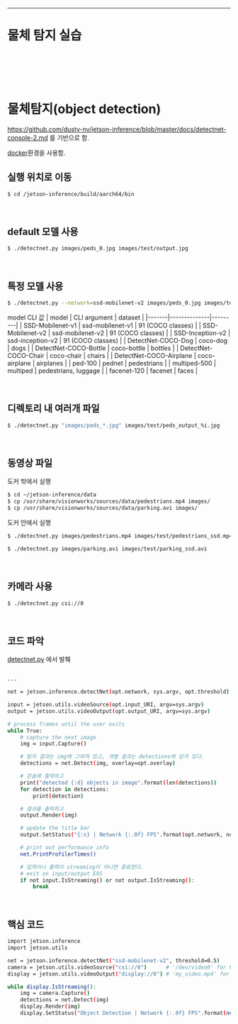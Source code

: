 
-----
# 물체 탐지 실습
<br><br><br><br>


# 물체탐지(object detection)

https://github.com/dusty-nv/jetson-inference/blob/master/docs/detectnet-console-2.md 를 기반으로 함.

[docker](setup_by_docker.md)환경을 사용함.

## 실행 위치로 이동
```bash
$ cd /jetson-inference/build/aarch64/bin
```

<br>

## default 모델 사용

```bash
$ ./detectnet.py images/peds_0.jpg images/test/output.jpg
```

<br>

## 특정 모델 사용

```bash
$ ./detectnet.py --network=ssd-mobilenet-v2 images/peds_0.jpg images/test/output.jpg
```

model CLI 값
| model | CLI argument | dataset |
|-------|--------------|---------|
| SSD-Mobilenet-v1 | ssd-mobilenet-v1 | 91 (COCO classes) |
| SSD-Mobilenet-v2 | ssd-mobilenet-v2 | 91 (COCO classes) |
| SSD-Inception-v2 | ssd-inception-v2 | 91 (COCO classes) |
| DetectNet-COCO-Dog | coco-dog | dogs |
| DetectNet-COCO-Bottle | coco-bottle | bottles |
| DetectNet-COCO-Chair | coco-chair | chairs |
| DetectNet-COCO-Airplane | coco-airplane | airplanes |
| ped-100 | pednet | pedestrians |
| multiped-500 | multiped | pedestrians, luggage |
| facenet-120 | facenet | faces |

<br>

## 디렉토리 내 여러개 파일

```bash
$ ./detectnet.py "images/peds_*.jpg" images/test/peds_output_%i.jpg
```

<br>

## 동영상 파일

도커 밖에서 실행
```bash
$ cd ~/jetson-inference/data
$ cp /usr/share/visionworks/sources/data/pedestrians.mp4 images/
$ cp /usr/share/visionworks/sources/data/parking.avi images/
```

도커 안에서 실행
```bash
$ ./detectnet.py images/pedestrians.mp4 images/test/pedestrians_ssd.mp4

$ ./detectnet.py images/parking.avi images/test/parking_ssd.avi
```

<br>

## 카메라 사용

```bash
$ ./detectnet.py csi://0
```

<br>

## 코드 파악

[detectnet.py](execute_code/detectnet.py) 에서 발췌

```bash

...

net = jetson.inference.detectNet(opt.network, sys.argv, opt.threshold)

input = jetson.utils.videoSource(opt.input_URI, argv=sys.argv)
output = jetson.utils.videoOutput(opt.output_URI, argv=sys.argv)

# process frames until the user exits
while True:
	# capture the next image
	img = input.Capture()

	# 탐지 결과는 img에 그려져 있고, 개별 결과는 detections에 담겨 있다.
	detections = net.Detect(img, overlay=opt.overlay)

	# 콘솔에 출력하고
	print("detected {:d} objects in image".format(len(detections))
	for detection in detections:
		print(detection)

	# 결과를 출력하고
	output.Render(img)

	# update the title bar
	output.SetStatus("{:s} | Network {:.0f} FPS".format(opt.network, net.GetNetworkFPS()))

	# print out performance info
	net.PrintProfilerTimes()

	# 입력이나 출력이 streaming이 아니면 종료한다.
	# exit on input/output EOS
	if not input.IsStreaming() or not output.IsStreaming():
		break
```

<br>

## 핵심 코드

```bash
import jetson.inference
import jetson.utils

net = jetson.inference.detectNet("ssd-mobilenet-v2", threshold=0.5)
camera = jetson.utils.videoSource("csi://0")      # '/dev/video0' for V4L2
display = jetson.utils.videoOutput("display://0") # 'my_video.mp4' for file

while display.IsStreaming():
	img = camera.Capture()
	detections = net.Detect(img)
	display.Render(img)
	display.SetStatus("Object Detection | Network {:.0f} FPS".format(net.GetNetworkFPS()))
```

<br>
